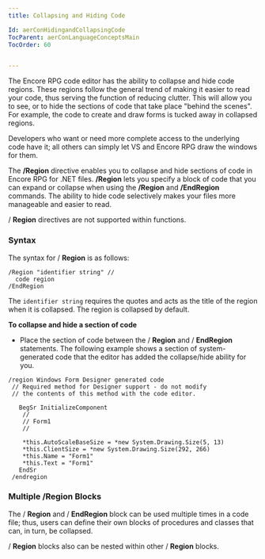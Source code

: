```yaml
---
title: Collapsing and Hiding Code

Id: aerConHidingandCollapsingCode
TocParent: aerConLanguageConceptsMain
TocOrder: 60


---
```


The Encore RPG code editor has the ability to collapse and hide code regions. These regions follow the general trend of making it easier to read your code, thus serving the function of reducing clutter. This will allow you to see, or to hide the sections of code that take place "behind the scenes". For example, the code to create and draw forms is tucked away in collapsed regions. 

Developers who want or need more complete access to the underlying code have it; all others can simply let VS and Encore RPG draw the windows for them. 

The **/Region** directive enables you to collapse and hide sections of code in Encore RPG for .NET files. **/Region** lets you specify a block of code that you can expand or collapse when using the **/Region** and **/EndRegion** commands. The ability to hide code selectively makes your files more manageable and easier to read. 

/ **Region** directives are not supported within functions.

### Syntax
The syntax for / **Region** is as follows:

```
/Region "identifier string" //
  code region
/EndRegion
```

The <code class="ce">identifier string</code> requires the quotes and acts as the title of the region when it is collapsed. The region is collapsed by default. 

**To collapse and hide a section of code** 

- Place the section of code between the / **Region**  and / **EndRegion**  statements. 
                The following example shows a section of system-generated code that the editor
                has added the collapse/hide ability for you.
                
```
/region Windows Form Designer generated code 
 // Required method for Designer support - do not modify 
 // the contents of this method with the code editor.  

   BegSr InitializeComponent   
	// 
	// Form1
	// 

	*this.AutoScaleBaseSize = *new System.Drawing.Size(5, 13) 
	*this.ClientSize = *new System.Drawing.Size(292, 266) 
	*this.Name = "Form1" 
	*this.Text = "Form1" 						
   EndSr 
 /endregion
```

### Multiple /Region Blocks
The / **Region** and / **EndRegion** block can be used multiple times in a code file; thus, users can define their own blocks of procedures and classes that can, in turn, be collapsed. 

/ **Region** blocks also can be nested within other / **Region** blocks. 

